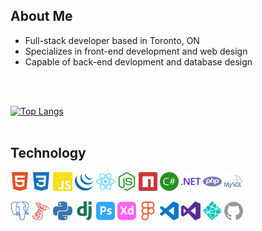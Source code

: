 
## About Me

- Full-stack developer based in Toronto, ON
- Specializes in front-end development and web design
- Capable of back-end devlopment and database design


<br>
<br>

[![Top Langs](https://github-readme-stats.vercel.app/api/top-langs/?username=a-hagar&layout=compact&langs_count=4)](https://github.com/anuraghazra/github-readme-stats)
<br>
<br>


## Technology
<img width='6%' src='./img/html5.svg'> <img width='6%' src='./img/css3.svg'> <img width='6%' src='./img/javascript.svg'> <img width='6%' src='./img/jquery.svg'> <img width='6%' src='./img/react.svg'> <img width='6%' src='./img/nodedotjs.svg'> <img width='6%' src='./img/npm.svg'> <img width='6%' src='./img/csharp.svg'> <img width='6%' src='./img/dotnet.svg'> <img width='6%' src='./img/php.svg'> <img width='6%' src='./img/mysql.svg'> 

<img width='6%' src='./img/postgresql.svg'> <img width='6%' src='./img/microsoftsqlserver.svg'> <img width='6%' src='./img/python.svg'> <img width='6%' src='./img/django.svg'> <img width='6%' src='./img/adobephotoshop.svg'> <img width='6%' src='./img/adobexd.svg'> <img width='6%' src='./img/figma.svg'> <img width='6%' src='./img/visualstudiocode.svg'>  <img width='6%' src='./img/visualstudio.svg'> <img width='6%' src='./img/netlify.svg'> <img width='6%' src='./img/github.svg'>

<br>

